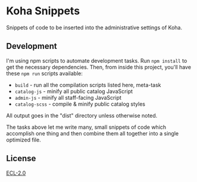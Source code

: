 # Koha Snippets

Snippets of code to be inserted into the administrative settings of Koha.

## Development

I'm using npm scripts to automate development tasks. Run `npm install` to get the necessary dependencies. Then, from inside this project, you'll have these `npm run` scripts available:

- `build` - run all the compilation scripts listed here, meta-task
- `catalog-js` - minify all public catalog JavaScript
- `admin-js` - minify all staff-facing JavaScript
- `catalog-scss` - compile & minify public catalog styles

All output goes in the "dist" directory unless otherwise noted.

The tasks above let me write many, small snippets of code which accomplish one thing and then combine them all together into a single optimized file.

## License

[ECL-2.0](https://opensource.org/licenses/ECL-2.0)
